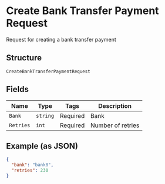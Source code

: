 
# Create Bank Transfer Payment Request

Request for creating a bank transfer payment

## Structure

`CreateBankTransferPaymentRequest`

## Fields

| Name | Type | Tags | Description |
|  --- | --- | --- | --- |
| `Bank` | `string` | Required | Bank |
| `Retries` | `int` | Required | Number of retries |

## Example (as JSON)

```json
{
  "bank": "bank8",
  "retries": 230
}
```

